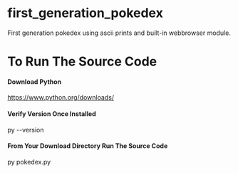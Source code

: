 # first_generation_pokedex
First generation pokedex using ascii prints and built-in webbrowser module.
# To Run The Source Code
#### Download Python
https://www.python.org/downloads/
#### Verify Version Once Installed
py --version
#### From Your Download Directory Run The Source Code
py pokedex.py
